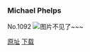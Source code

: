 ### Michael Phelps
No.1092
![图片不见了~~~](https://imgs.xkcd.com/comics/michael_phelps.png)

[原址](https://xkcd.com//1092) [下载](https://imgs.xkcd.com/comics/michael_phelps.png)


